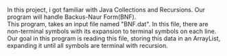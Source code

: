 In this project, i got familiar with Java Collections and Recursions. Our program will handle Backus-Naur Form(BNF).  
This program, takes an input file named "BNF.dat". In this file, there are non-terminal symbols with its expansion to terminal symbols on each line.  
Our goal in this program is reading this file, storing this data in an ArrayList, expanding it until all symbols are terminal with recursion.  